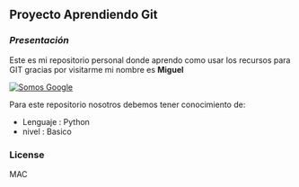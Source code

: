 ## Proyecto Aprendiendo Git
### _Presentación_
Este es mi repositorio personal donde aprendo como usar los recursos para GIT gracias por visitarme mi nombre es **Miguel**

[![Somos Google](https://cdn2.downdetector.com/static/uploads/logo/Google-new_19.png )](https://wwww.google.com.pe/)

Para este repositorio nosotros debemos tener conocimiento de:
- Lenguaje : Python
- nivel : Basico

### License
MAC
